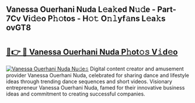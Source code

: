 ## Vanessa Ouerhani Nuda L𝚎a𝚔ed N𝚞𝚍e - Part-7Cv Vi𝚍𝚎o P𝚑𝚘tos - H𝚘𝚝 O𝚗𝚕yf𝚊ns L𝚎a𝚔s ovGT8

# <h2><a href="http://kfb6d07.oniu.top/?m=Vanessa+Ouerhani+Nuda">🔗👉 🔴 Vanessa Ouerhani Nuda P𝚑ot𝚘𝚜 V𝚒d𝚎o</a></h2>

[![Vanessa Ouerhani Nuda Nu𝚍e𝚜](https://i.imgur.com/0qMVB7G.gif)](http://kfb6d07.oniu.top/?m=Vanessa+Ouerhani+Nuda)
Digital content creator and amusement provider Vanessa Ouerhani Nuda, celebrated for sharing dance and lifestyle ideas through trending dance sequences and short videos. Visionary entrepreneur Vanessa Ouerhani Nuda, famed for their innovative business ideas and commitment to creating successful companies.  
